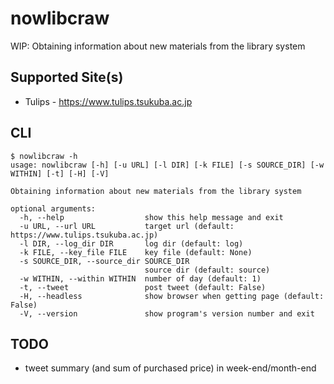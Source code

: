 # nowlibcraw

WIP: Obtaining information about new materials from the library system

## Supported Site(s)

- Tulips - <https://www.tulips.tsukuba.ac.jp>

## CLI

```shellsession
$ nowlibcraw -h
usage: nowlibcraw [-h] [-u URL] [-l DIR] [-k FILE] [-s SOURCE_DIR] [-w WITHIN] [-t] [-H] [-V]

Obtaining information about new materials from the library system

optional arguments:
  -h, --help                  show this help message and exit
  -u URL, --url URL           target url (default: https://www.tulips.tsukuba.ac.jp)
  -l DIR, --log_dir DIR       log dir (default: log)
  -k FILE, --key_file FILE    key file (default: None)
  -s SOURCE_DIR, --source_dir SOURCE_DIR
                              source dir (default: source)
  -w WITHIN, --within WITHIN  number of day (default: 1)
  -t, --tweet                 post tweet (default: False)
  -H, --headless              show browser when getting page (default: False)
  -V, --version               show program's version number and exit
```

## TODO

- tweet summary (and sum of purchased price) in week-end/month-end
